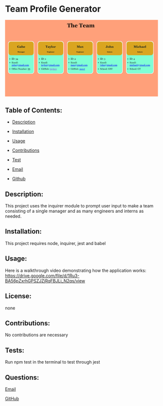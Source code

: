 
  # Team Profile Generator

  ![Challenge10](Screenshot.png "my screenshot")

  ## Table of Contents:

  * [Description](#Description)

  * [Installation](#Installation)

  * [Usage](#Usage)

  * [Contributions](#Contributions)

  * [Test](#Tests)

  * [Email](#Questions)

  * [Github](#Questions)

  ## Description: 
  This project uses the inquirer module to prompt user input to make a team consisting of a single manager and as many engineers and interns as needed.

  ## Installation: 
  This project requires node, inquirer, jest and babel
  
  ## Usage: 
  Here is a walkthrough video demonstrating how the application works: 
  https://drive.google.com/file/d/1Ru3-BA56pZxrhGPSZJZjRqFBJLi_N2qs/view

  ## License:
  none 
  
  ## Contributions: 
  No contributions are necessary

  ## Tests: 
  Run npm test in the terminal to test through jest

  ## Questions:

  [Email](mailto:gabeab34@gmail.com)

  [GitHub](https://github.com/gabeab34)

